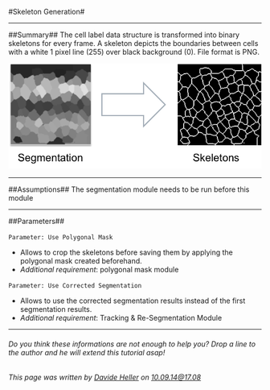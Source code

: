 #Skeleton Generation#

---------------------------------------
##Summary##
The cell label data structure is transformed into binary skeletons for every frame. A skeleton depicts the boundaries between cells with a white 1 pixel line (255) over black background (0). File format is PNG.

![Selective Plane Projection](../Images/matlab/skeletonize.png)

---------------------------------------
##Assumptions##
The segmentation module needs to be run before this module

---------------------------------------
##Parameters##

`Parameter: Use Polygonal Mask`

* Allows to crop the skeletons before saving them by applying the polygonal mask created beforehand.
* *Additional requirement*: polygonal mask module

`Parameter: Use Corrected Segmentation`

* Allows to use the corrected segmentation results instead of the first segmentation results. 
* *Additional requirement*: Tracking & Re-Segmentation Module 

---------------------------------------
######  Do you think these informations are not enough to help you? Drop a line to the author and he will extend this tutorial asap!

###### This page was written by [Davide Heller](mailto:davide.heller@imls.uzh.ch) on 10.09.14@17.08



<script>
  (function(i,s,o,g,r,a,m){i['GoogleAnalyticsObject']=r;i[r]=i[r]||function(){
  (i[r].q=i[r].q||[]).push(arguments)},i[r].l=1*new Date();a=s.createElement(o),
  m=s.getElementsByTagName(o)[0];a.async=1;a.src=g;m.parentNode.insertBefore(a,m)
  })(window,document,'script','//www.google-analytics.com/analytics.js','ga');

  ga('create', 'UA-55332946-1', 'auto');
  ga('send', 'pageview');

</script>
